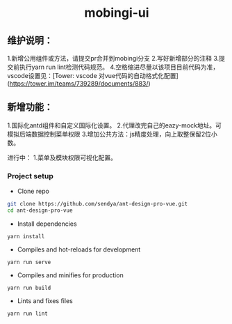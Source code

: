 
<h1 align="center">mobingi-ui</h1>
<h2>维护说明：</h2>1.新增公用组件或方法，请提交pr合并到mobingi分支
        2.写好新增部分的注释
        3.提交前执行yarn run lint检测代码规范。
        4.空格缩进尽量以该项目目前代码为准，vscode设置见：[Tower: vscode 对vue代码的自动格式化配置](<a href="https://tower.im/teams/739289/documents/883/">https://tower.im/teams/739289/documents/883/</a>)

<h2>新增功能：</h2>1.国际化antd组件和自定义国际化设置。
        2.代理改完自己的eazy-mock地址。可模拟后端数据控制菜单权限
        3.增加公共方法：js精度处理，向上取整保留2位小数。

进行中： 1.菜单及模块权限可视化配置。


### Project setup

- Clone repo
```bash
git clone https://github.com/sendya/ant-design-pro-vue.git
cd ant-design-pro-vue
```

- Install dependencies
```
yarn install
```

- Compiles and hot-reloads for development
```
yarn run serve
```

- Compiles and minifies for production
```
yarn run build
```

- Lints and fixes files
```
yarn run lint
```



